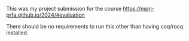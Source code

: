 This was my project submission for the course https://mpri-prfa.github.io/2024/#evaluation

There should be no requirements to run this other than having coq/rocq installed.
